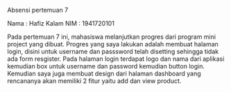 Absensi pertemuan 7

Nama : Hafiz Kalam
NIM  : 1941720101

Pada pertemuan 7 ini, mahasiswa melanjutkan progres dari program mini project yang dibuat. Progres yang saya lakukan adalah membuat halaman login, disini untuk username dan passsword telah disetting sehingga tidak ada form resgister. Pada halaman login terdapat logo dan nama dari aplikasi kemudian box untuk username dan password kemudian button login. Kemudian saya juga membuat design dari halaman dashboard yang rencananya akan memiliki 2 fitur yaitu add dan view product. 